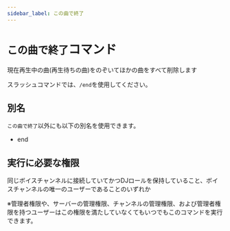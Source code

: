 ```yaml
---
sidebar_label: この曲で終了
---
```

# `この曲で終了`コマンド
現在再生中の曲(再生待ちの曲)をのぞいてほかの曲をすべて削除します

スラッシュコマンドでは、`/end`を使用してください。

## 別名
`この曲で終了`以外にも以下の別名を使用できます。

- end




## 実行に必要な権限
同じボイスチャンネルに接続していてかつDJロールを保持していること、ボイスチャンネルの唯一のユーザーであることのいずれか

※管理者権限や、サーバーの管理権限、チャンネルの管理権限、および管理者権限を持つユーザーはこの権限を満たしていなくてもいつでもこのコマンドを実行できます。
  

